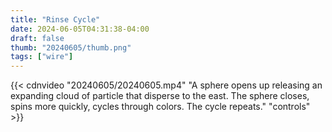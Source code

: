 ```yaml
---
title: "Rinse Cycle"
date: 2024-06-05T04:31:38-04:00
draft: false
thumb: "20240605/thumb.png"
tags: ["wire"]
---
```


{{< cdnvideo "20240605/20240605.mp4" "A sphere opens up releasing an expanding cloud of particle that disperse to the east. The sphere closes, spins more quickly, cycles through colors. The cycle repeats." "controls" >}}
